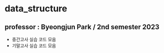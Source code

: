 # data_structure

## professor : Byeongjun Park / 2nd semester 2023
* 중간고사 실습 코드 모음
* 기말고사 실습 코드 모음
